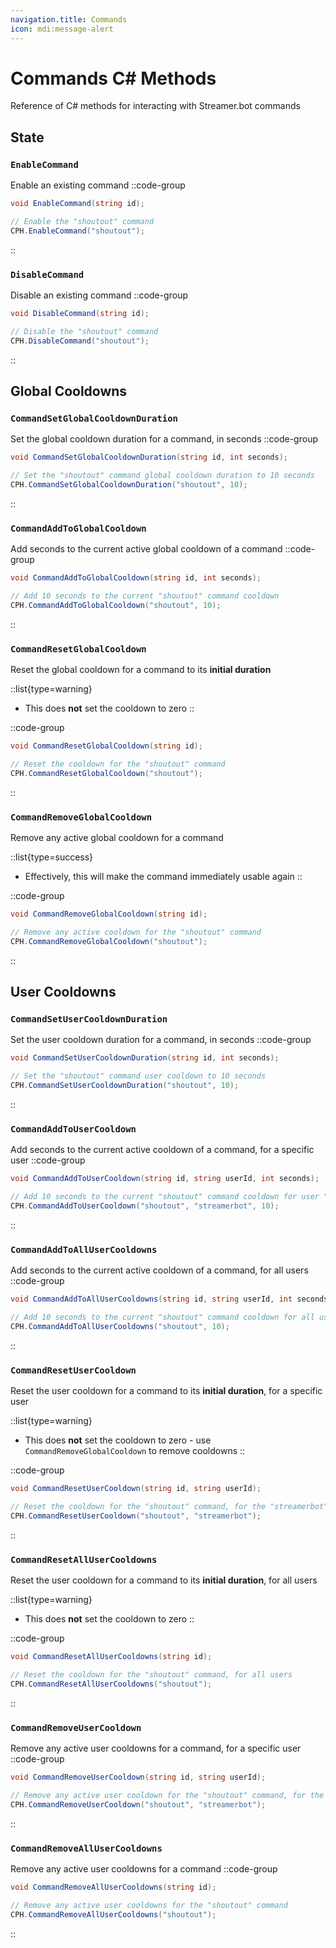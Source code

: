 ```yaml
---
navigation.title: Commands
icon: mdi:message-alert
---
```


# Commands C# Methods
Reference of C# methods for interacting with Streamer.bot commands

## State
### `EnableCommand`
Enable an existing command
::code-group
  ```csharp [Method]
  void EnableCommand(string id);
  ```
  ```csharp [Example]
  // Enable the "shoutout" command
  CPH.EnableCommand("shoutout");
  ```
::

### `DisableCommand`
Disable an existing command
::code-group
  ```csharp [Method]
  void DisableCommand(string id);
  ```
  ```csharp [Example]
  // Disable the "shoutout" command
  CPH.DisableCommand("shoutout");
  ```
::

## Global Cooldowns
### `CommandSetGlobalCooldownDuration`
Set the global cooldown duration for a command, in seconds
::code-group
  ```csharp [Method]
  void CommandSetGlobalCooldownDuration(string id, int seconds);
  ```
  ```csharp [Example]
  // Set the "shoutout" command global cooldown duration to 10 seconds
  CPH.CommandSetGlobalCooldownDuration("shoutout", 10);
  ```
::

### `CommandAddToGlobalCooldown`
Add seconds to the current active global cooldown of a command
::code-group
  ```csharp [Method]
  void CommandAddToGlobalCooldown(string id, int seconds);
  ```
  ```csharp [Example]
  // Add 10 seconds to the current "shoutout" command cooldown
  CPH.CommandAddToGlobalCooldown("shoutout", 10);
  ```
::

### `CommandResetGlobalCooldown`
Reset the global cooldown for a command to its **initial duration**

::list{type=warning}
- This does **not** set the cooldown to zero
::

::code-group
  ```csharp [Method]
  void CommandResetGlobalCooldown(string id);
  ```
  ```csharp [Example]
  // Reset the cooldown for the "shoutout" command
  CPH.CommandResetGlobalCooldown("shoutout");
  ```
::

### `CommandRemoveGlobalCooldown`
Remove any active global cooldown for a command

::list{type=success}
- Effectively, this will make the command immediately usable again
::

::code-group
  ```csharp [Method]
  void CommandRemoveGlobalCooldown(string id);
  ```
  ```csharp [Example]
  // Remove any active cooldown for the "shoutout" command
  CPH.CommandRemoveGlobalCooldown("shoutout");
  ```
::

## User Cooldowns
### `CommandSetUserCooldownDuration`
Set the user cooldown duration for a command, in seconds
::code-group
  ```csharp [Method]
  void CommandSetUserCooldownDuration(string id, int seconds);
  ```
  ```csharp [Example]
  // Set the "shoutout" command user cooldown to 10 seconds
  CPH.CommandSetUserCooldownDuration("shoutout", 10);
  ```
::

### `CommandAddToUserCooldown`
Add seconds to the current active cooldown of a command, for a specific user
::code-group
  ```csharp [Method]
  void CommandAddToUserCooldown(string id, string userId, int seconds);
  ```
  ```csharp [Example]
  // Add 10 seconds to the current "shoutout" command cooldown for user "streamerbot"
  CPH.CommandAddToUserCooldown("shoutout", "streamerbot", 10);
  ```
::

### `CommandAddToAllUserCooldowns`
Add seconds to the current active cooldown of a command, for all users
::code-group
  ```csharp [Method]
  void CommandAddToAllUserCooldowns(string id, string userId, int seconds);
  ```
  ```csharp [Example]
  // Add 10 seconds to the current "shoutout" command cooldown for all users
  CPH.CommandAddToAllUserCooldowns("shoutout", 10);
  ```
::

### `CommandResetUserCooldown`
Reset the user cooldown for a command to its **initial duration**, for a specific user

::list{type=warning}
- This does **not** set the cooldown to zero - use `CommandRemoveGlobalCooldown` to remove cooldowns
::

::code-group
  ```csharp [Method]
  void CommandResetUserCooldown(string id, string userId);
  ```
  ```csharp [Example]
  // Reset the cooldown for the "shoutout" command, for the "streamerbot" user
  CPH.CommandResetUserCooldown("shoutout", "streamerbot");
  ```
::

### `CommandResetAllUserCooldowns`
Reset the user cooldown for a command to its **initial duration**, for all users

::list{type=warning}
- This does **not** set the cooldown to zero
::

::code-group
  ```csharp [Method]
  void CommandResetAllUserCooldowns(string id);
  ```
  ```csharp [Example]
  // Reset the cooldown for the "shoutout" command, for all users
  CPH.CommandResetAllUserCooldowns("shoutout");
  ```
::

### `CommandRemoveUserCooldown`
Remove any active user cooldowns for a command, for a specific user
::code-group
  ```csharp [Method]
  void CommandRemoveUserCooldown(string id, string userId);
  ```
  ```csharp [Example]
  // Remove any active user cooldown for the "shoutout" command, for the "streamerbot" user
  CPH.CommandRemoveUserCooldown("shoutout", "streamerbot");
  ```
::

### `CommandRemoveAllUserCooldowns`
Remove any active user cooldowns for a command
::code-group
  ```csharp [Method]
  void CommandRemoveAllUserCooldowns(string id);
  ```
  ```csharp [Example]
  // Remove any active user cooldowns for the "shoutout" command
  CPH.CommandRemoveAllUserCooldowns("shoutout");
  ```
::